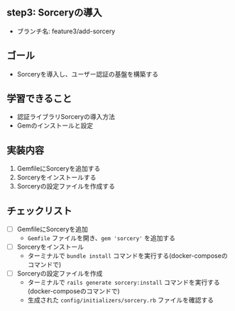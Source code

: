 ## step3: Sorceryの導入

- ブランチ名: feature3/add-sorcery
    
## ゴール
    
- Sorceryを導入し、ユーザー認証の基盤を構築する
    
## 学習できること
    
- 認証ライブラリSorceryの導入方法
- Gemのインストールと設定
    
## 実装内容
    
1. GemfileにSorceryを追加する
2. Sorceryをインストールする
3. Sorceryの設定ファイルを作成する
    
## チェックリスト

- [ ]  GemfileにSorceryを追加
    - `Gemfile` ファイルを開き、`gem 'sorcery'` を追加する
- [ ]  Sorceryをインストール
    - ターミナルで `bundle install` コマンドを実行する(docker-composeのコマンドで)
- [ ]  Sorceryの設定ファイルを作成
    - ターミナルで `rails generate sorcery:install` コマンドを実行する(docker-composeのコマンドで)
    - 生成された `config/initializers/sorcery.rb` ファイルを確認する
